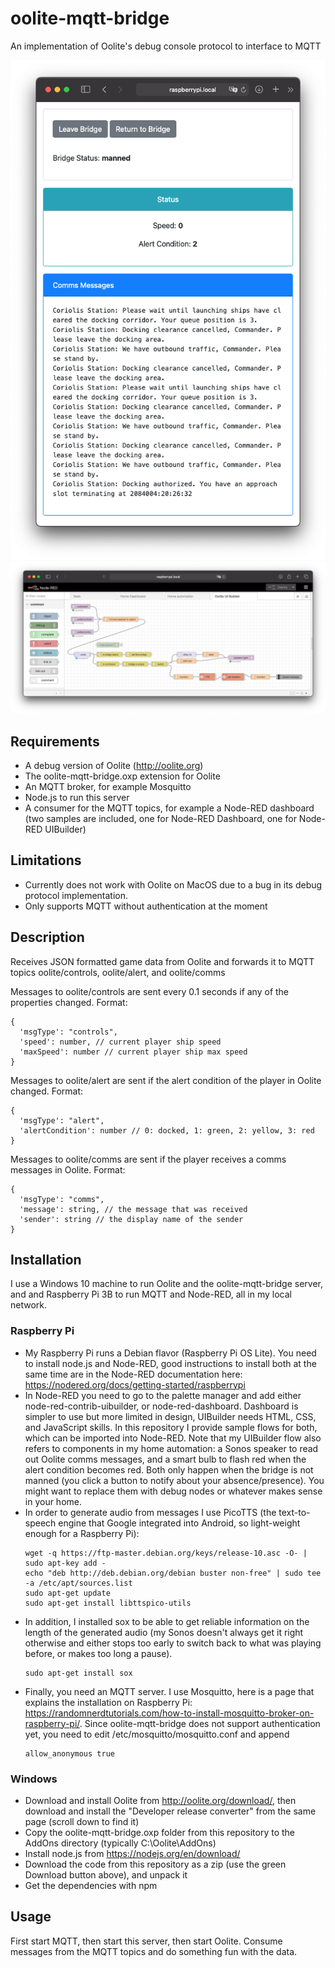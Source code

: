 # oolite-mqtt-bridge
An implementation of Oolite's debug console protocol to interface to MQTT

![Node-RED UIBuilder-based Oolite Dashboard](https://github.com/maikschulz/oolite-mqtt-bridge/blob/master/uibuilder-demo-01.png?raw=true)
![Node-RED UIBuilder flow for the Oolite Dashboard](https://github.com/maikschulz/oolite-mqtt-bridge/blob/master/uibuilder-flow-01.png?raw=true)

## Requirements
- A debug version of Oolite (http://oolite.org)
- The oolite-mqtt-bridge.oxp extension for Oolite
- An MQTT broker, for example Mosquitto
- Node.js to run this server
- A consumer for the MQTT topics, for example a Node-RED dashboard (two samples are included, one for Node-RED Dashboard, one for Node-RED UIBuilder)

## Limitations
- Currently does not work with Oolite on MacOS due to a bug in its debug protocol implementation.
- Only supports MQTT without authentication at the moment

## Description
Receives JSON formatted game data from Oolite and forwards it to MQTT topics oolite/controls, oolite/alert, and oolite/comms

Messages to oolite/controls are sent every 0.1 seconds if any of the properties changed. Format:

    {
      'msgType': "controls",
      'speed': number, // current player ship speed
      'maxSpeed': number // current player ship max speed
    }
  
Messages to oolite/alert are sent if the alert condition of the player in Oolite changed. Format:

    {
      'msgType': "alert",
      'alertCondition': number // 0: docked, 1: green, 2: yellow, 3: red
    }
    
Messages to oolite/comms are sent if the player receives a comms messages in Oolite. Format:

    {
      'msgType': "comms",
      'message': string, // the message that was received
      'sender': string // the display name of the sender
    }

## Installation
I use a Windows 10 machine to run Oolite and the oolite-mqtt-bridge server, and and Raspberry Pi 3B to run MQTT and Node-RED, all in my local network.

### Raspberry Pi
- My Raspberry Pi runs a Debian flavor (Raspberry Pi OS Lite). You need to install node.js and Node-RED, good instructions to install both at the same time are in the Node-RED documentation here: https://nodered.org/docs/getting-started/raspberrypi
- In Node-RED you need to go to the palette manager and add either node-red-contrib-uibuilder, or node-red-dashboard. Dashboard is simpler to use but more limited in design, UIBuilder needs HTML, CSS, and JavaScript skills. In this repository I provide sample flows for both, which can be imported into Node-RED. Note that my UIBuilder flow also refers to components in my home automation: a Sonos speaker to read out Oolite comms messages, and a smart bulb to flash red when the alert condition becomes red. Both only happen when the bridge is not manned (you click a button to notify about your absence/presence). You might want to replace them with debug nodes or whatever makes sense in your home.
- In order to generate audio from messages I use PicoTTS (the text-to-speech engine that Google integrated into Android, so light-weight enough for a Raspberry Pi):
    ```
    wget -q https://ftp-master.debian.org/keys/release-10.asc -O- | sudo apt-key add -
    echo "deb http://deb.debian.org/debian buster non-free" | sudo tee -a /etc/apt/sources.list
    sudo apt-get update
    sudo apt-get install libttspico-utils
    ```
- In addition, I installed sox to be able to get reliable information on the length of the generated audio (my Sonos doesn't always get it right otherwise and either stops too early to switch back to what was playing before, or makes too long a pause).
    ```
    sudo apt-get install sox
    ```
- Finally, you need an MQTT server. I use Mosquitto, here is a page that explains the installation on Raspberry Pi: https://randomnerdtutorials.com/how-to-install-mosquitto-broker-on-raspberry-pi/. Since oolite-mqtt-bridge does not support authentication yet, you need to edit /etc/mosquitto/mosquitto.conf and append
    ```
    allow_anonymous true
    ```

### Windows
- Download and install Oolite from http://oolite.org/download/, then download and install the "Developer release converter" from the same page (scroll down to find it)
- Copy the oolite-mqtt-bridge.oxp folder from this repository to the AddOns directory (typically C:\Oolite\AddOns)
- Install node.js from https://nodejs.org/en/download/
- Download the code from this repository as a zip (use the green Download button above), and unpack it
- Get the dependencies with npm

## Usage
First start MQTT, then start this server, then start Oolite. Consume messages from the MQTT topics and do something fun with the data.
